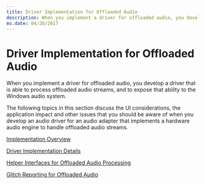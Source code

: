 ```yaml
---
title: Driver Implementation for Offloaded Audio
description: When you implement a driver for offloaded audio, you develop a driver that is able to process offloaded audio streams.
ms.date: 04/20/2017
---
```


# Driver Implementation for Offloaded Audio


When you implement a driver for offloaded audio, you develop a driver that is able to process offloaded audio streams, and to expose that ability to the Windows audio system.

The following topics in this section discuss the UI considerations, the application impact and other issues that you should be aware of when you develop an audio driver for an audio adapter that implements a hardware audio engine to handle offloaded audio streams.

[Implementation Overview](implementation-overview.md)

[Driver Implementation Details](driver-implementation-details.md)

[Helper Interfaces for Offloaded Audio Processing](helper-interfaces-for-offloaded-audio-processing.md)

[Glitch Reporting for Offloaded Audio](glitch-reporting-for-offloaded-audio.md)

 

 




